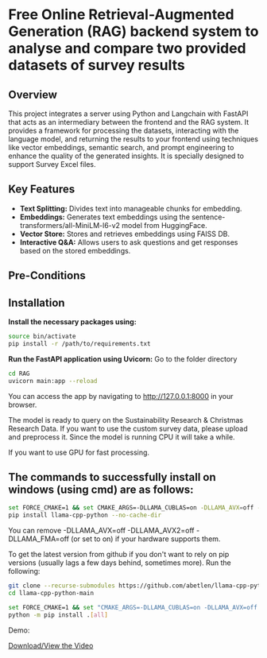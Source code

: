 # Free Online Retrieval-Augmented Generation (RAG) backend system to analyse and compare two provided datasets of survey results

## Overview
This project integrates a server using Python and Langchain with FastAPI that acts as an intermediary between the frontend and the RAG system. It provides a framework for processing the datasets, interacting with the language model, and returning the results to your frontend using techniques like vector embeddings, semantic search, and prompt engineering to enhance the quality of the generated insights. 
It is specially designed to support Survey Excel files.

## Key Features
- **Text Splitting:** Divides text into manageable chunks for embedding.
- **Embeddings:** Generates text embeddings using the sentence-transformers/all-MiniLM-l6-v2 model from HuggingFace.
- **Vector Store:** Stores and retrieves embeddings using FAISS DB.
- **Interactive Q&A:** Allows users to ask questions and get responses based on the stored embeddings.

## Pre-Conditions
## Installation

**Install the necessary packages using:**
```bash
source bin/activate
pip install -r /path/to/requirements.txt
```

**Run the FastAPI application using Uvicorn:**
Go to the folder directory
```bash
cd RAG
uvicorn main:app --reload
```
You can access the app by navigating to http://127.0.0.1:8000 in your browser.



The model is ready to query on the Sustainability Research & Christmas Research Data.
If you want to use the custom survey data, please upload and preprocess it.
Since the model is running CPU it will take a while.

If you want to use GPU for fast processing.

## The commands to successfully install on windows (using cmd) are as follows:

```bash
set FORCE_CMAKE=1 && set CMAKE_ARGS=-DLLAMA_CUBLAS=on -DLLAMA_AVX=off -DLLAMA_AVX2=off -DLLAMA_FMA=off
pip install llama-cpp-python --no-cache-dir
```

You can remove -DLLAMA_AVX=off -DLLAMA_AVX2=off -DLLAMA_FMA=off (or set to on) if your hardware supports them.

To get the latest version from github if you don't want to rely on pip versions (usually lags a few days behind, sometimes more).
Run the following:
```bash
git clone --recurse-submodules https://github.com/abetlen/llama-cpp-python.git llama-cpp-python-main
cd llama-cpp-python-main

set FORCE_CMAKE=1 && set "CMAKE_ARGS=-DLLAMA_CUBLAS=on -DLLAMA_AVX=off -DLLAMA_AVX2=off -DLLAMA_FMA=off"
python -m pip install .[all]
```
Demo:

[Download/View the Video](https://github.com/varungama/Retrieval_Augmente_Generation/blob/9cb6ffeebc2aa029df40409f436f5870f183ff8a/static/Demo.mp4)
